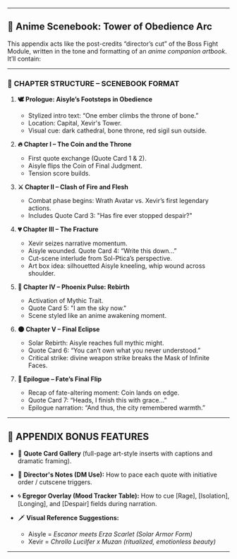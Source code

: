 
---

## 📘 **Anime Scenebook: Tower of Obedience Arc**

This appendix acts like the post-credits “director’s cut” of the Boss Fight Module, written in the tone and formatting of an *anime companion artbook*. It’ll contain:

---

### 📖 **CHAPTER STRUCTURE – SCENEBOOK FORMAT**

1. **🕊️ Prologue: Aisyle’s Footsteps in Obedience**

   * Stylized intro text: “One ember climbs the throne of bone.”
   * Location: Capital, Xevir's Tower.
   * Visual cue: dark cathedral, bone throne, red sigil sun outside.

2. **🔥 Chapter I – The Coin and the Throne**

   * First quote exchange (Quote Card 1 & 2).
   * Aisyle flips the Coin of Final Judgment.
   * Tension score builds.

3. **⚔️ Chapter II – Clash of Fire and Flesh**

   * Combat phase begins: Wrath Avatar vs. Xevir’s first legendary actions.
   * Includes Quote Card 3: "Has fire ever stopped despair?"

4. **💔 Chapter III – The Fracture**

   * Xevir seizes narrative momentum.
   * Aisyle wounded. Quote Card 4: “Write this down...”
   * Cut-scene interlude from Sol-Ptica’s perspective.
   * Art box idea: silhouetted Aisyle kneeling, whip wound across shoulder.

5. **🌅 Chapter IV – Phoenix Pulse: Rebirth**

   * Activation of Mythic Trait.
   * Quote Card 5: "I am the sky now."
   * Scene styled like an anime awakening moment.

6. **🌑 Chapter V – Final Eclipse**

   * Solar Rebirth: Aisyle reaches full mythic might.
   * Quote Card 6: “You can’t own what you never understood.”
   * Critical strike: divine weapon strike breaks the Mask of Infinite Faces.

7. **🎲 Epilogue – Fate’s Final Flip**

   * Recap of fate-altering moment: Coin lands on edge.
   * Quote Card 7: “Heads, I finish this with grace...”
   * Epilogue narration: “And thus, the city remembered warmth.”

---

## 💠 APPENDIX BONUS FEATURES

* 🎴 **Quote Card Gallery** (full-page art-style inserts with captions and dramatic framing).

* 📓 **Director's Notes (DM Use):**
  How to pace each quote with initiative order / cutscene triggers.

* 🌀 **Egregor Overlay (Mood Tracker Table):**
  How to cue \[Rage], \[Isolation], \[Longing], and \[Despair] fields during narration.

* 🗡️ **Visual Reference Suggestions:**

  * Aisyle = *Escanor meets Erza Scarlet (Solar Armor Form)*
  * Xevir = *Chrollo Lucilfer x Muzan (ritualized, emotionless beauty)*

---
